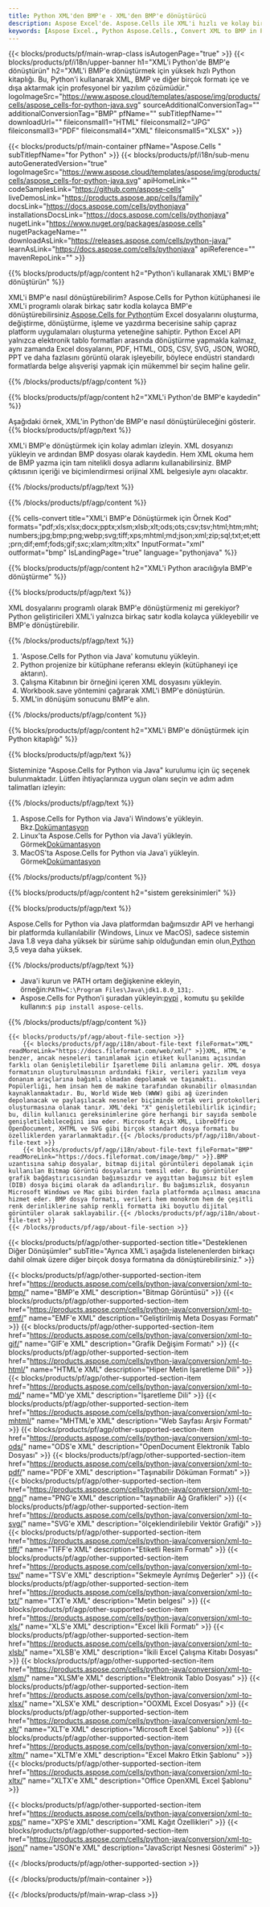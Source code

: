 ```yaml
---
title: Python XML'den BMP'e - XML'den BMP'e dönüştürücü
description: Aspose Excel'de. Aspose.Cells ile XML'i hızlı ve kolay bir şekilde BMP'e dönüştürün. Python XML'i BMP'e dönüştürün. Python XML'i BMP'e kaydedin. Python'i kullanarak XML'i BMP olarak kaydedin.
keywords: [Aspose Excel., Python Aspose.Cells., Convert XML to BMP in Python., Save XML to BMP using Python., Python XML to BMP saveformat., XML to BMP Converter., Python Save XML as BMP]
---
```

{{< blocks/products/pf/main-wrap-class isAutogenPage="true" >}}
{{< blocks/products/pf/i18n/upper-banner h1="XML\'i Python\'de BMP\'e dönüştürün" h2="XML\'i BMP\'e dönüştürmek için yüksek hızlı Python kitaplığı. Bu, Python\'i kullanarak XML, BMP ve diğer birçok formatı içe ve dışa aktarmak için profesyonel bir yazılım çözümüdür." logoImageSrc="https://www.aspose.cloud/templates/aspose/img/products/cells/aspose_cells-for-python-java.svg" sourceAdditionalConversionTag="" additionalConversionTag="BMP" pfName="" subTitlepfName="" downloadUrl="" fileiconsmall1="HTML" fileiconsmall2="JPG" fileiconsmall3="PDF" fileiconsmall4="XML" fileiconsmall5="XLSX" >}}

{{< blocks/products/pf/main-container pfName="Aspose.Cells " subTitlepfName="for Python" >}}
{{< blocks/products/pf/i18n/sub-menu autoGeneratedVersion="true" logoImageSrc="https://www.aspose.cloud/templates/aspose/img/products/cells/aspose_cells-for-python-java.svg" apiHomeLink="" codeSamplesLink="https://github.com/aspose-cells" liveDemosLink="https://products.aspose.app/cells/family" docsLink="https://docs.aspose.com/cells/pythonjava" installationsDocsLink="https://docs.aspose.com/cells/pythonjava" nugetLink="https://www.nuget.org/packages/aspose.cells" nugetPackageName="" downloadAsLink="https://releases.aspose.com/cells/python-java/" learnAsLink="https://docs.aspose.com/cells/pythonjava" apiReference="" mavenRepoLink="" >}}


{{% blocks/products/pf/agp/content h2="Python\'i kullanarak XML\'i BMP\'e dönüştürün" %}}

 XML'i BMP'e nasıl dönüştürebilirim? Aspose.Cells for Python kütüphanesi ile XML'i programlı olarak birkaç satır kodla kolayca BMP'e dönüştürebilirsiniz.[Aspose.Cells for Python](https://pypi.org/project/aspose-cells)tüm Excel dosyalarını oluşturma, değiştirme, dönüştürme, işleme ve yazdırma becerisine sahip çapraz platform uygulamaları oluşturma yeteneğine sahiptir. Python Excel API yalnızca elektronik tablo formatları arasında dönüştürme yapmakla kalmaz, aynı zamanda Excel dosyalarını, PDF, HTML, ODS, CSV, SVG, JSON, WORD, PPT ve daha fazlasını görüntü olarak işleyebilir, böylece endüstri standardı formatlarda belge alışverişi yapmak için mükemmel bir seçim haline gelir.
 
{{% /blocks/products/pf/agp/content %}}

{{% blocks/products/pf/agp/content h2="XML\'i Python\'de BMP\'e kaydedin" %}}

Aşağıdaki örnek, XML'in Python'de BMP'e nasıl dönüştürüleceğini gösterir.
{{% blocks/products/pf/agp/text %}}

XML'i BMP'e dönüştürmek için kolay adımları izleyin. XML dosyanızı yükleyin ve ardından BMP dosyası olarak kaydedin. Hem XML okuma hem de BMP yazma için tam nitelikli dosya adlarını kullanabilirsiniz. BMP çıktısının içeriği ve biçimlendirmesi orijinal XML belgesiyle aynı olacaktır.

{{% /blocks/products/pf/agp/text %}}

{{% /blocks/products/pf/agp/content %}}

{{% cells-convert title="XML\'i BMP\'e Dönüştürmek için Örnek Kod" formats="pdf;xls;xlsx;docx;pptx;xlsm;xlsb;xlt;ods;ots;csv;tsv;html;htm;mht;numbers;jpg;bmp;png;webp;svg;tiff;xps;mhtml;md;json;xml;zip;sql;txt;et;ett;prn;dif;emf;fods;gif;sxc;xlam;xltm;xltx" InputFormat="xml" outformat="bmp" IsLandingPage="true" language="pythonjava" %}}

{{% blocks/products/pf/agp/content h2="XML\'i Python aracılığıyla BMP\'e dönüştürme" %}}

{{% blocks/products/pf/agp/text %}}

XML dosyalarını programlı olarak BMP'e dönüştürmeniz mi gerekiyor? Python geliştiricileri XML'i yalnızca birkaç satır kodla kolayca yükleyebilir ve BMP'e dönüştürebilir.

{{% /blocks/products/pf/agp/text %}}

1.  'Aspose.Cells for Python via Java' komutunu yükleyin.
1.  Python projenize bir kütüphane referansı ekleyin (kütüphaneyi içe aktarın).
1.  Çalışma Kitabının bir örneğini içeren XML dosyasını yükleyin.
1.  Workbook.save yöntemini çağırarak XML'i BMP'e dönüştürün.
1.  XML'in dönüşüm sonucunu BMP'e alın.

{{% /blocks/products/pf/agp/content %}}

{{% blocks/products/pf/agp/content h2="XML\'i BMP\'e dönüştürmek için Python kitaplığı" %}}

{{% blocks/products/pf/agp/text %}}

Sisteminize "Aspose.Cells for Python via Java" kurulumu için üç seçenek bulunmaktadır. Lütfen ihtiyaçlarınıza uygun olanı seçin ve adım adım talimatları izleyin:

{{% /blocks/products/pf/agp/text %}}

1.  Aspose.Cells for Python via Java'i Windows'e yükleyin. Bkz.[Dokümantasyon](https://docs.aspose.com/cells/python-java/getting-started/#windows)
1.  Linux'ta Aspose.Cells for Python via Java'i yükleyin. Görmek[Dokümantasyon](https://docs.aspose.com/cells/python-java/getting-started/#linux)
1.  MacOS'ta Aspose.Cells for Python via Java'i yükleyin. Görmek[Dokümantasyon](https://docs.aspose.com/cells/python-java/getting-started/#macos)

{{% /blocks/products/pf/agp/content %}}

{{% blocks/products/pf/agp/content h2="sistem gereksinimleri" %}}

{{% blocks/products/pf/agp/text %}}

 Aspose.Cells for Python via Java platformdan bağımsızdır API ve herhangi bir platformda kullanılabilir (Windows, Linux ve MacOS), sadece sistemin Java 1.8 veya daha yüksek bir sürüme sahip olduğundan emin olun,[Python](https://www.python.org/downloads/) 3,5 veya daha yüksek.
 
{{% /blocks/products/pf/agp/text %}}

-  Java'i kurun ve PATH ortam değişkenine ekleyin, örneğin:<code>PATH=C:\Program Files\Java\jdk1.8.0_131;</code>.
-  Aspose.Cells for Python'i şuradan yükleyin:<a href="https://pypi.org/project/aspose-cells/">pypi</a> , komutu şu şekilde kullanın:<code>$ pip install aspose-cells</code>.

{{% /blocks/products/pf/agp/content %}}

<!-- aboutfile Starts -->
    {{< blocks/products/pf/agp/about-file-section >}}
        {{< blocks/products/pf/agp/i18n/about-file-text fileFormat="XML" readMoreLink="https://docs.fileformat.com/web/xml/" >}}XML, HTML'e benzer, ancak nesneleri tanımlamak için etiket kullanımı açısından farklı olan Genişletilebilir İşaretleme Dili anlamına gelir. XML dosya formatının oluşturulmasının ardındaki fikir, verileri yazılım veya donanım araçlarına bağımlı olmadan depolamak ve taşımaktı. Popülerliği, hem insan hem de makine tarafından okunabilir olmasından kaynaklanmaktadır. Bu, World Wide Web (WWW) gibi ağ üzerinden depolanacak ve paylaşılacak nesneler biçiminde ortak veri protokolleri oluşturmasına olanak tanır. XML'deki "X" genişletilebilirlik içindir; bu, dilin kullanıcı gereksinimlerine göre herhangi bir sayıda sembole genişletilebileceğini ima eder. Microsoft Açık XML, LibreOffice OpenDocument, XHTML ve SVG gibi birçok standart dosya formatı bu özelliklerden yararlanmaktadır.{{< /blocks/products/pf/agp/i18n/about-file-text >}}
        {{< blocks/products/pf/agp/i18n/about-file-text fileFormat="BMP" readMoreLink="https://docs.fileformat.com/image/bmp/" >}}.BMP uzantısına sahip dosyalar, bitmap dijital görüntüleri depolamak için kullanılan Bitmap Görüntü dosyalarını temsil eder. Bu görüntüler grafik bağdaştırıcısından bağımsızdır ve aygıttan bağımsız bit eşlem (DIB) dosya biçimi olarak da adlandırılır. Bu bağımsızlık, dosyanın Microsoft Windows ve Mac gibi birden fazla platformda açılması amacına hizmet eder. BMP dosya formatı, verileri hem monokrom hem de çeşitli renk derinliklerine sahip renkli formatta iki boyutlu dijital görüntüler olarak saklayabilir.{{< /blocks/products/pf/agp/i18n/about-file-text >}}
    {{< /blocks/products/pf/agp/about-file-section >}}
<!-- aboutfile Ends -->

{{< blocks/products/pf/agp/other-supported-section title="Desteklenen Diğer Dönüşümler" subTitle="Ayrıca XML\'i aşağıda listelenenlerden birkaçı dahil olmak üzere diğer birçok dosya formatına da dönüştürebilirsiniz." >}}

{{< blocks/products/pf/agp/other-supported-section-item href="https://products.aspose.com/cells/python-java/conversion/xml-to-bmp/" name="BMP\'e XML" description="Bitmap Görüntüsü" >}}
{{< blocks/products/pf/agp/other-supported-section-item href="https://products.aspose.com/cells/python-java/conversion/xml-to-emf/" name="EMF\'e XML" description="Geliştirilmiş Meta Dosyası Formatı" >}}
{{< blocks/products/pf/agp/other-supported-section-item href="https://products.aspose.com/cells/python-java/conversion/xml-to-gif/" name="GIF\'e XML" description="Grafik Değişim Formatı" >}}
{{< blocks/products/pf/agp/other-supported-section-item href="https://products.aspose.com/cells/python-java/conversion/xml-to-html/" name="HTML\'e XML" description="Hiper Metin İşaretleme Dili" >}}
{{< blocks/products/pf/agp/other-supported-section-item href="https://products.aspose.com/cells/python-java/conversion/xml-to-md/" name="MD\'ye XML" description="İşaretleme Dili" >}}
{{< blocks/products/pf/agp/other-supported-section-item href="https://products.aspose.com/cells/python-java/conversion/xml-to-mhtml/" name="MHTML\'e XML" description="Web Sayfası Arşiv Formatı" >}}
{{< blocks/products/pf/agp/other-supported-section-item href="https://products.aspose.com/cells/python-java/conversion/xml-to-ods/" name="ODS\'e XML" description="OpenDocument Elektronik Tablo Dosyası" >}}
{{< blocks/products/pf/agp/other-supported-section-item href="https://products.aspose.com/cells/python-java/conversion/xml-to-pdf/" name="PDF\'e XML" description="Taşınabilir Döküman Formatı" >}}
{{< blocks/products/pf/agp/other-supported-section-item href="https://products.aspose.com/cells/python-java/conversion/xml-to-png/" name="PNG\'e XML" description="taşınabilir Ağ Grafikleri" >}}
{{< blocks/products/pf/agp/other-supported-section-item href="https://products.aspose.com/cells/python-java/conversion/xml-to-svg/" name="SVG\'e XML" description="ölçeklendirilebilir Vektör Grafiği" >}}
{{< blocks/products/pf/agp/other-supported-section-item href="https://products.aspose.com/cells/python-java/conversion/xml-to-tiff/" name="TIFF\'e XML" description="Etiketli Resim Formatı" >}}
{{< blocks/products/pf/agp/other-supported-section-item href="https://products.aspose.com/cells/python-java/conversion/xml-to-tsv/" name="TSV\'e XML" description="Sekmeyle Ayrılmış Değerler" >}}
{{< blocks/products/pf/agp/other-supported-section-item href="https://products.aspose.com/cells/python-java/conversion/xml-to-txt/" name="TXT\'e XML" description="Metin belgesi" >}}
{{< blocks/products/pf/agp/other-supported-section-item href="https://products.aspose.com/cells/python-java/conversion/xml-to-xls/" name="XLS\'e XML" description="Excel İkili Formatı" >}}
{{< blocks/products/pf/agp/other-supported-section-item href="https://products.aspose.com/cells/python-java/conversion/xml-to-xlsb/" name="XLSB\'e XML" description="İkili Excel Çalışma Kitabı Dosyası" >}}
{{< blocks/products/pf/agp/other-supported-section-item href="https://products.aspose.com/cells/python-java/conversion/xml-to-xlsm/" name="XLSM\'e XML" description="Elektronik Tablo Dosyası" >}}
{{< blocks/products/pf/agp/other-supported-section-item href="https://products.aspose.com/cells/python-java/conversion/xml-to-xlsx/" name="XLSX\'e XML" description="OOXML Excel Dosyası" >}}
{{< blocks/products/pf/agp/other-supported-section-item href="https://products.aspose.com/cells/python-java/conversion/xml-to-xlt/" name="XLT\'e XML" description="Microsoft Excel Şablonu" >}}
{{< blocks/products/pf/agp/other-supported-section-item href="https://products.aspose.com/cells/python-java/conversion/xml-to-xltm/" name="XLTM\'e XML" description="Excel Makro Etkin Şablonu" >}}
{{< blocks/products/pf/agp/other-supported-section-item href="https://products.aspose.com/cells/python-java/conversion/xml-to-xltx/" name="XLTX\'e XML" description="Office OpenXML Excel Şablonu" >}}

{{< blocks/products/pf/agp/other-supported-section-item href="https://products.aspose.com/cells/python-java/conversion/xml-to-xps/" name="XPS\'e XML" description="XML Kağıt Özellikleri" >}}
{{< blocks/products/pf/agp/other-supported-section-item href="https://products.aspose.com/cells/python-java/conversion/xml-to-json/" name="JSON\'e XML" description="JavaScript Nesnesi Gösterimi" >}}

{{< /blocks/products/pf/agp/other-supported-section >}}

{{< /blocks/products/pf/main-container >}}
    
{{< /blocks/products/pf/main-wrap-class >}}
